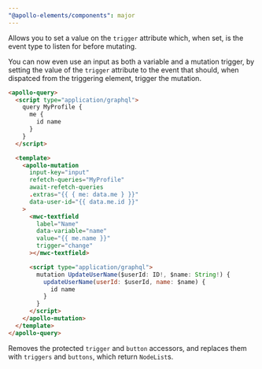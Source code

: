 ```yaml
---
"@apollo-elements/components": major
---
```


Allows you to set a value on the `trigger` attribute which, when set, is the event type to listen for before mutating.

You can now even use an input as both a variable and a mutation trigger, by setting the value of the `trigger` attribute to the event that should, when dispatced from the triggering element, trigger the mutation.

```html
<apollo-query>
  <script type="application/graphql">
    query MyProfile {
      me {
        id name
      }
    }
  </script>

  <template>
    <apollo-mutation
      input-key="input"
      refetch-queries="MyProfile"
      await-refetch-queries
      .extras="{{ { me: data.me } }}"
      data-user-id="{{ data.me.id }}"
    >
      <mwc-textfield
        label="Name"
        data-variable="name"
        value="{{ me.name }}"
        trigger="change"
      ></mwc-textfield>

      <script type="application/graphql">
        mutation UpdateUserName($userId: ID!, $name: String!) {
          updateUserName(userId: $userId, name: $name) {
            id name
          }
        }
      </script>
    </apollo-mutation>
  </template>
</apollo-query>
```

Removes the protected `trigger` and `button` accessors, and replaces them with `triggers` and `buttons`, which return `NodeList`s.
